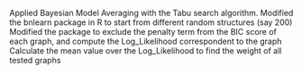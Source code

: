 Applied Bayesian Model Averaging with the Tabu search algorithm.
Modified the bnlearn package in R to start from different random structures (say 200)
Modified the package to exclude the penalty term from the BIC score of each graph, and compute the Log_Likelihood correspondent to the graph
Calculate the mean value over the Log_Likelihood to find the weight of all tested graphs
